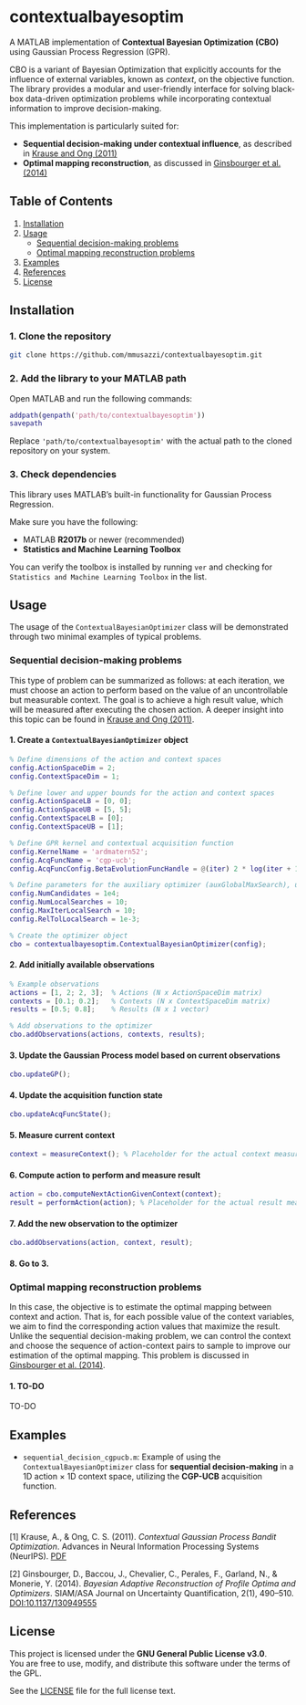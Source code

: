 # contextualbayesoptim

A MATLAB implementation of **Contextual Bayesian Optimization (CBO)** using Gaussian Process Regression (GPR).

CBO is a variant of Bayesian Optimization that explicitly accounts for the influence of external variables, known as *context*, on the objective function. The library provides a modular and user-friendly interface for solving black-box data-driven optimization problems while incorporating contextual information to improve decision-making.

This implementation is particularly suited for:

- **Sequential decision-making under contextual influence**, as described in [Krause and Ong (2011)](#reference-1)
- **Optimal mapping reconstruction**, as discussed in [Ginsbourger et al. (2014)](#reference-2)

## Table of Contents

1. [Installation](#installation)
2. [Usage](#usage)
	- [Sequential decision-making problems](#sequential-decision-making-problems)
    - [Optimal mapping reconstruction problems](#optimal-mapping-reconstruction-problems)
3. [Examples](#examples)
4. [References](#references)
5. [License](#license)

## Installation

### 1. Clone the repository
```bash
git clone https://github.com/mmusazzi/contextualbayesoptim.git
```
### 2. Add the library to your MATLAB path

Open MATLAB and run the following commands:

```matlab
addpath(genpath('path/to/contextualbayesoptim'))
savepath
```
Replace `'path/to/contextualbayesoptim'` with the actual path to the cloned repository on your system.

### 3. Check dependencies

This library uses MATLAB’s built-in functionality for Gaussian Process Regression.

Make sure you have the following:

- MATLAB **R2017b** or newer (recommended)
- **Statistics and Machine Learning Toolbox**

You can verify the toolbox is installed by running `ver` and checking for `Statistics and Machine Learning Toolbox` in the list.

## Usage

The usage of the `ContextualBayesianOptimizer` class will be demonstrated through two minimal examples of typical problems.

### Sequential decision-making problems

This type of problem can be summarized as follows: at each iteration, we must choose an action to perform based on the value of an uncontrollable but measurable context. The goal is to achieve a high result value, which will be measured after executing the chosen action. A deeper insight into this topic can be found in [Krause and Ong (2011)](#reference-1).

#### 1. Create a `ContextualBayesianOptimizer` object

```matlab
% Define dimensions of the action and context spaces
config.ActionSpaceDim = 2;
config.ContextSpaceDim = 1;

% Define lower and upper bounds for the action and context spaces
config.ActionSpaceLB = [0, 0];
config.ActionSpaceUB = [5, 5];
config.ContextSpaceLB = [0];
config.ContextSpaceUB = [1];

% Define GPR kernel and contextual acquisition function
config.KernelName = 'ardmatern52';
config.AcqFuncName = 'cgp-ucb';
config.AcqFuncConfig.BetaEvolutionFuncHandle = @(iter) 2 * log(iter + 1);

% Define parameters for the auxiliary optimizer (auxGlobalMaxSearch), used to maximize the acquisition function
config.NumCandidates = 1e4;
config.NumLocalSearches = 10;
config.MaxIterLocalSearch = 10;
config.RelTolLocalSearch = 1e-3;

% Create the optimizer object
cbo = contextualbayesoptim.ContextualBayesianOptimizer(config);
```

#### 2. Add initially available observations

```matlab
% Example observations
actions = [1, 2; 2, 3];  % Actions (N x ActionSpaceDim matrix)
contexts = [0.1; 0.2];   % Contexts (N x ContextSpaceDim matrix)
results = [0.5; 0.8];    % Results (N x 1 vector)

% Add observations to the optimizer
cbo.addObservations(actions, contexts, results);
```

#### 3. Update the Gaussian Process model based on current observations

```matlab
cbo.updateGP();
```

#### 4. Update the acquisition function state

```matlab
cbo.updateAcqFuncState();
```

#### 5. Measure current context

```matlab
context = measureContext(); % Placeholder for the actual context measurement function
```

#### 6. Compute action to perform and measure result

```matlab
action = cbo.computeNextActionGivenContext(context);
result = performAction(action); % Placeholder for the actual result measurement function
```

#### 7. Add the new observation to the optimizer

```matlab
cbo.addObservations(action, context, result);
```

#### 8. Go to 3.

### Optimal mapping reconstruction problems

In this case, the objective is to estimate the optimal mapping between context and action. That is, for each possible value of the context variables, we aim to find the corresponding action values that maximize the result. Unlike the sequential decision-making problem, we can control the context and choose the sequence of action-context pairs to sample to improve our estimation of the optimal mapping. This problem is discussed in [Ginsbourger et al. (2014)](#reference-2).

#### 1. TO-DO

TO-DO

## Examples

- `sequential_decision_cgpucb.m`: Example of using the `ContextualBayesianOptimizer` class for **sequential decision-making** in a 1D action × 1D context space, utilizing the **CGP-UCB** acquisition function.

## References

<a id="reference-1"></a>
[1] Krause, A., & Ong, C. S. (2011). *Contextual Gaussian Process Bandit Optimization*. Advances in Neural Information Processing Systems (NeurIPS). [PDF](https://proceedings.neurips.cc/paper/2011/file/f3f1b7fc5a8779a9e618e1f23a7b7860-Paper.pdf)

<a id="reference-2"></a>
[2] Ginsbourger, D., Baccou, J., Chevalier, C., Perales, F., Garland, N., & Monerie, Y. (2014). *Bayesian Adaptive Reconstruction of Profile Optima and Optimizers*. SIAM/ASA Journal on Uncertainty Quantification, 2(1), 490–510. [DOI:10.1137/130949555](https://doi.org/10.1137/130949555)

## License

This project is licensed under the **GNU General Public License v3.0**.  
You are free to use, modify, and distribute this software under the terms of the GPL.

See the [LICENSE](LICENSE) file for the full license text.